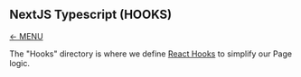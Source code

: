 ## NextJS Typescript (HOOKS)

<a href="MAIN.md">&larr; MENU</a>

The "Hooks" directory is where we define [React Hooks](https://reactjs.org/docs/hooks-intro.html) to simplify our Page logic.

